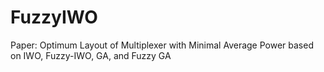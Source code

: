 # FuzzyIWO
Paper: Optimum Layout of Multiplexer with Minimal Average Power based on IWO, Fuzzy-IWO, GA, and Fuzzy GA
